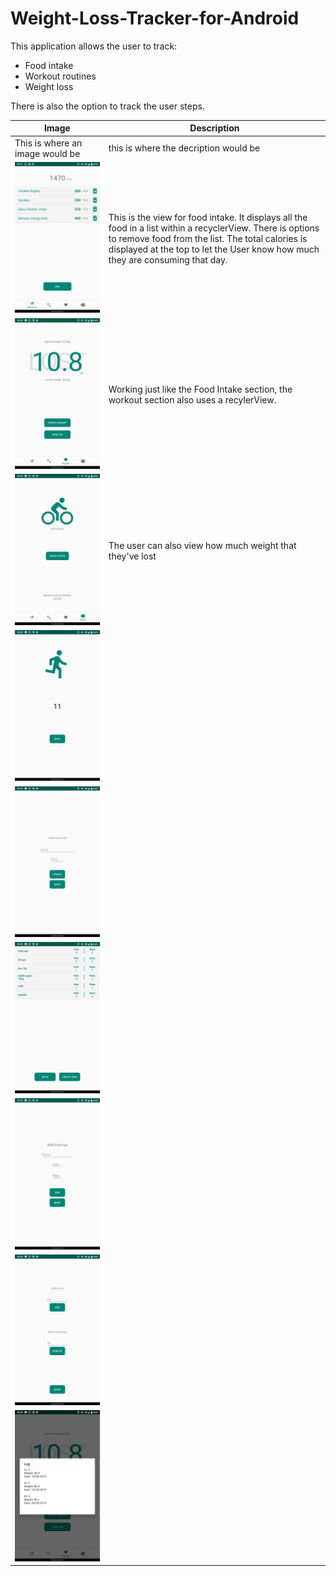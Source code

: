 # Weight-Loss-Tracker-for-Android

This application allows the user to track:
  - Food intake
  - Workout routines
  - Weight loss
  
There is also the option to track the user steps.

| Image | Description |
| --- | --- |
|This is where an image would be | this is where the decription would be |
| ![Food Intake View](https://github.com/JeevesChauhan/Weight-Loss-Tracker-for-Android/blob/master/screenshots/Screenshot_20191030-181758.png) | This is the view for food intake. It displays all the food in a list within a recyclerView. There is options to remove food from the list. The total calories is displayed at the top to let the User know how much they are consuming that day. |
| ![Weight Loss View](https://github.com/JeevesChauhan/Weight-Loss-Tracker-for-Android/blob/master/screenshots/Screenshot_20191030-181815.png) | Working just like the Food Intake section, the workout section also uses a recylerView. |
| ![Credit View](https://github.com/JeevesChauhan/Weight-Loss-Tracker-for-Android/blob/master/screenshots/Screenshot_20191030-181818.png) | The user can also view how much weight that they've lost |
|![Step Counter View](https://github.com/JeevesChauhan/Weight-Loss-Tracker-for-Android/blob/master/screenshots/Screenshot_20191030-181828.png) | |
| ![Create New Food View](https://github.com/JeevesChauhan/Weight-Loss-Tracker-for-Android/blob/master/screenshots/Screenshot_20191030-181835.png) | |
| ![Select Workout View](https://github.com/JeevesChauhan/Weight-Loss-Tracker-for-Android/blob/master/screenshots/Screenshot_20191030-181840.png) | |
| ![Create New Workout](https://github.com/JeevesChauhan/Weight-Loss-Tracker-for-Android/blob/master/screenshots/Screenshot_20191030-181843.png) | |
| ![Create New Weight Log View](https://github.com/JeevesChauhan/Weight-Loss-Tracker-for-Android/blob/master/screenshots/Screenshot_20191030-181849.png) | |
| ![View Log Pop Up](https://github.com/JeevesChauhan/Weight-Loss-Tracker-for-Android/blob/master/screenshots/Screenshot_20191030-181853.png) | |


